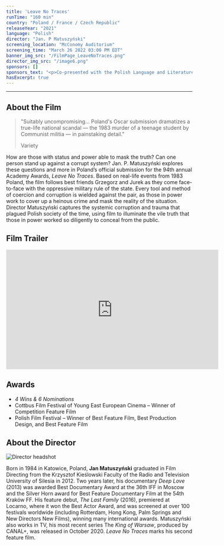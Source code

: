 ```yaml
---
title: 'Leave No Traces'
runTime: "160 min"
country: "Poland / France / Czech Republic"
releaseYear: "2021"
language: "Polish"
director: "Jan. P Matuszyński"
screening_location: "McConomy Auditorium"
screening_time: "March 26 2022 03:00 PM EDT"
banner_img_src: "/FilmPage_LeaveNoTraces.png"
director_img_src: "/image6.png"
sponsors: []
sponsors_text: "<p>Co-presented with the Polish Language and Literature Program at the University of Toronto</p><p>Co-sponsored  by the Polish Cultural Institute in New York, CMU’s Department of History, and Pitt’s Department of Slavic Languages and Literatures, Center for Russian, East European & Eurasian Studies, and Polish Falcons of America</p><p>Supported by the Polish Cultural Council in Pittsburgh</p>"
hasExcerpt: true
---
```



---

<section>

## About the Film

<blockquote class="blockquote">
  <p class="mb-0">"Suitably uncompromising… Poland's Oscar submission dramatizes a true-life national scandal — the 1983 murder of a teenage student by Communist militia — in painstaking detail."</p>
  <p class="blockquote-footer">Variety</p>
</blockquote>

How are those with status and power able to mask the truth? Can one person stand up against a corrupt system? Jan. P. Matuszyński explores these questions and more in Poland’s official submission for the 94th annual Academy Awards, *Leave No Traces*. Based on real-life events from 1983 Poland, the film follows best friends Grzegorz and Jurek as they come face-to-face with the oppressive military rule of the state. Every tool and method of coercion and corruption is wielded against the pair, as those in power work to cover up a heinous crime and mask the reality of the situation. Director Matuszyński captures the systemic corruption and trauma that plagued Polish society of the time, using film to illuminate the vile truth that those in power worked so diligently to conceal from the public. 

</section>

<section>

## Film Trailer

<div class="trailer-container">
    <iframe width="574" height="323" src="https://www.youtube.com/embed/qIM9FZxZ5qk" title="YouTube video player" frameborder="0" allow="accelerometer; autoplay; clipboard-write; encrypted-media; gyroscope; picture-in-picture" allowfullscreen></iframe>
</div>

</section>

<section>

## Awards

- *4 Wins & 6 Nominations*
- Cottbus Film Festival of Young East European Cinema – Winner of Competition Feature Film
- Polish Film Festival – Winner of Best Feature Film, Best Production Design, and Best Feature Film



</section>

<section>

## About the Director

![Director headshot]($basePublicPath$/assets/films/director_headshots/image6.png)

Born in 1984 in Katowice, Poland, **Jan Matuszyński** graduated in Film Directing from the Krzysztof Kieślowski Faculty of the Radio and Television University of Silesia in 2012. Two years later, his documentary *Deep Love* (2013) was awarded Best Documentary Award at the 36th IFF in Moscow and the Silver Horn award for Best Feature Documentary Film at the 54th Kraków FF. His feature debut, *The Last Family* (2016), premiered at Locarno, where it won the Best Actor Award, and was screened at over 100 festivals worldwide (including Rotterdam, Hong Kong, Palm Springs and New Directors New Films), winning many international awards. Matuszyński also works in TV, his most recent series The *King of Warsaw*, produced by CANAL+, was released in October 2020. *Leave No Traces* marks his second feature film.



</section>
